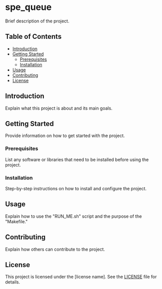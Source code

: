# spe_queue

Brief description of the project.

## Table of Contents

- [Introduction](#introduction)
- [Getting Started](#getting-started)
  - [Prerequisites](#prerequisites)
  - [Installation](#installation)
- [Usage](#usage)
- [Contributing](#contributing)
- [License](#license)

## Introduction

Explain what this project is about and its main goals.

## Getting Started

Provide information on how to get started with the project.

### Prerequisites

List any software or libraries that need to be installed before using the project.

### Installation

Step-by-step instructions on how to install and configure the project.

## Usage

Explain how to use the "RUN_ME.sh" script and the purpose of the "Makefile."

## Contributing

Explain how others can contribute to the project.

## License

This project is licensed under the [license name]. See the [LICENSE](LICENSE) file for details.

